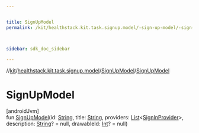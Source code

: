```yaml
---


title: SignUpModel
permalink: /kit/healthstack.kit.task.signup.model/-sign-up-model/-sign-up-model.html



sidebar: sdk_doc_sidebar

---
```



//[kit](/kit.html)/[healthstack.kit.task.signup.model](../index.html)/[SignUpModel](index.html)/[SignUpModel](-sign-up-model.html)



# SignUpModel



[androidJvm]\
fun [SignUpModel](-sign-up-model.html)(id: [String](https://kotlinlang.org/api/latest/jvm/stdlib/kotlin/-string/index.html), title: [String](https://kotlinlang.org/api/latest/jvm/stdlib/kotlin/-string/index.html), providers: [List](https://kotlinlang.org/api/latest/jvm/stdlib/kotlin.collections/-list/index.html)&lt;[SignInProvider](../../healthstack.kit.auth/-sign-in-provider/index.html)&gt;, description: [String](https://kotlinlang.org/api/latest/jvm/stdlib/kotlin/-string/index.html)? = null, drawableId: [Int](https://kotlinlang.org/api/latest/jvm/stdlib/kotlin/-int/index.html)? = null)






